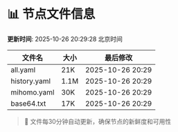 # 📊 节点文件信息

**更新时间**: 2025-10-26 20:29:28 北京时间

| 文件名 | 大小 | 最后修改 |
|--------|------|----------|
| all.yaml | 21K | 2025-10-26 20:29 |
| history.yaml | 1.1M | 2025-10-26 20:29 |
| mihomo.yaml | 30K | 2025-10-26 20:29 |
| base64.txt | 17K | 2025-10-26 20:29 |

> 🔄 文件每30分钟自动更新，确保节点的新鲜度和可用性
